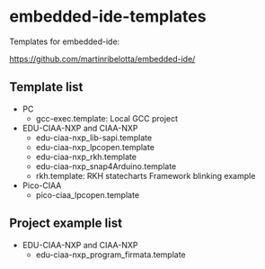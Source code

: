 # embedded-ide-templates

Templates for embedded-ide:

https://github.com/martinribelotta/embedded-ide/

## Template list

- PC
    - gcc-exec.template: Local GCC project
- EDU-CIAA-NXP and CIAA-NXP
    - edu-ciaa-nxp_lib-sapi.template
    - edu-ciaa-nxp_lpcopen.template
    - edu-ciaa-nxp_rkh.template
    - edu-ciaa-nxp_snap4Arduino.template
    - rkh.template: RKH statecharts Framework blinking example
- Pico-CIAA
    - pico-ciaa_lpcopen.template

## Project example list

- EDU-CIAA-NXP and CIAA-NXP
    - edu-ciaa-nxp_program_firmata.template
